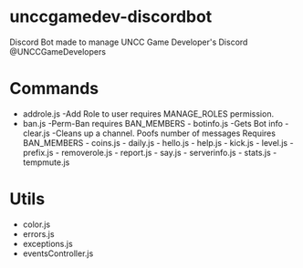 # unccgamedev-discordbot
Discord Bot made to manage UNCC Game Developer's Discord @UNCCGameDevelopers

# Commands
- addrole.js -Add Role to user requires MANAGE_ROLES permission.                                                                                                                                                                                         
- ban.js -Perm-Ban requires BAN_MEMBERS                                                                                                                                                                                              - botinfo.js -Gets Bot info                                                                                                                                                                                          - clear.js -Cleans up a channel. Poofs number of messages Requires BAN_MEMBERS                                                                                                                                                                                              - coins.js                                                                                                                                                                                             - daily.js                                                                                                                                                                                             - hello.js                                                                                                                                                                                             - help.js                                                                                                                                                                                          - kick.js                                                                                                                                                                                        - level.js                                                                                                                                                                                          - prefix.js                                                                                                                                                                                            - removerole.js                                                                                                                                                                                       - report.js                                                                                                                                                                                           - say.js                                                                                                                                                                                              - serverinfo.js                                                                                                                                                                                       - stats.js                                                                                                                                                                                        - tempmute.js

# Utils
- color.js
- errors.js
- exceptions.js
- eventsController.js
